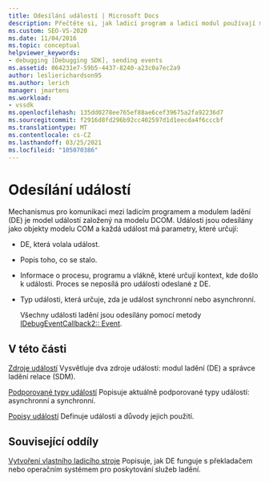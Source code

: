 ```yaml
---
title: Odesílání událostí | Microsoft Docs
description: Přečtěte si, jak ladicí program a ladicí modul používají model událostí založený na modelu DCOM. Události se odesílají jako objekty COM.
ms.custom: SEO-VS-2020
ms.date: 11/04/2016
ms.topic: conceptual
helpviewer_keywords:
- debugging [Debugging SDK], sending events
ms.assetid: 064231e7-59b5-4437-8240-a23c0a7ec2a9
author: leslierichardson95
ms.author: lerich
manager: jmartens
ms.workload:
- vssdk
ms.openlocfilehash: 135dd0278ee765ef88ae6cef39675a2fa92236d7
ms.sourcegitcommit: f2916d8fd296b92cc402597d1d1eecda4f6cccbf
ms.translationtype: MT
ms.contentlocale: cs-CZ
ms.lasthandoff: 03/25/2021
ms.locfileid: "105070386"
---
```

# <a name="send-events"></a>Odesílání událostí
Mechanismus pro komunikaci mezi ladicím programem a modulem ladění (DE) je model událostí založený na modelu DCOM. Události jsou odesílány jako objekty modelu COM a každá událost má parametry, které určují:

- DE, která volala událost.

- Popis toho, co se stalo.

- Informace o procesu, programu a vlákně, které určují kontext, kde došlo k události. Proces se neposílá pro události odeslané z DE.

- Typ události, která určuje, zda je událost synchronní nebo asynchronní.

  Všechny události ladění jsou odesílány pomocí metody [IDebugEventCallback2:: Event](../../extensibility/debugger/reference/idebugeventcallback2-event.md).

## <a name="in-this-section"></a>V této části
 [Zdroje událostí](../../extensibility/debugger/event-sources-visual-studio-sdk.md) Vysvětluje dva zdroje událostí: modul ladění (DE) a správce ladění relace (SDM).

 [Podporované typy událostí](../../extensibility/debugger/supported-event-types.md) Popisuje aktuálně podporované typy událostí: asynchronní a synchronní.

 [Popisy událostí](../../extensibility/debugger/event-descriptions.md) Definuje události a důvody jejich použití.

## <a name="related-sections"></a>Související oddíly
 [Vytvoření vlastního ladicího stroje](../../extensibility/debugger/creating-a-custom-debug-engine.md) Popisuje, jak DE funguje s překladačem nebo operačním systémem pro poskytování služeb ladění.
